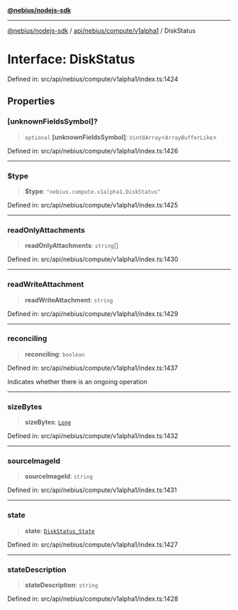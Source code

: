 [**@nebius/nodejs-sdk**](../../../../../README.md)

***

[@nebius/nodejs-sdk](../../../../../README.md) / [api/nebius/compute/v1alpha1](../README.md) / DiskStatus

# Interface: DiskStatus

Defined in: src/api/nebius/compute/v1alpha1/index.ts:1424

## Properties

### \[unknownFieldsSymbol\]?

> `optional` **\[unknownFieldsSymbol\]**: `Uint8Array`\<`ArrayBufferLike`\>

Defined in: src/api/nebius/compute/v1alpha1/index.ts:1426

***

### $type

> **$type**: `"nebius.compute.v1alpha1.DiskStatus"`

Defined in: src/api/nebius/compute/v1alpha1/index.ts:1425

***

### readOnlyAttachments

> **readOnlyAttachments**: `string`[]

Defined in: src/api/nebius/compute/v1alpha1/index.ts:1430

***

### readWriteAttachment

> **readWriteAttachment**: `string`

Defined in: src/api/nebius/compute/v1alpha1/index.ts:1429

***

### reconciling

> **reconciling**: `boolean`

Defined in: src/api/nebius/compute/v1alpha1/index.ts:1437

Indicates whether there is an ongoing operation

***

### sizeBytes

> **sizeBytes**: [`Long`](../../../../../runtime/protos/core/classes/Long.md)

Defined in: src/api/nebius/compute/v1alpha1/index.ts:1432

***

### sourceImageId

> **sourceImageId**: `string`

Defined in: src/api/nebius/compute/v1alpha1/index.ts:1431

***

### state

> **state**: [`DiskStatus_State`](../type-aliases/DiskStatus_State.md)

Defined in: src/api/nebius/compute/v1alpha1/index.ts:1427

***

### stateDescription

> **stateDescription**: `string`

Defined in: src/api/nebius/compute/v1alpha1/index.ts:1428
